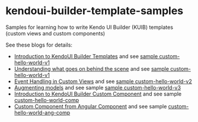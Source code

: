 # kendoui-builder-template-samples
Samples for learning how to write Kendo UI Builder (KUIB) templates (custom views and custom components)

See these blogs for details:
 * [Introduction to KendoUI Builder Templates](https://goo.gl/feRMEd) and see [sample custom-hello-world-v1](https://github.com/thierryciot/kendoui-builder-template-samples/tree/master/templates/views/custom-hello-world-v1)
 * [Understanding what goes on behind the scene](https://goo.gl/cDHZoS) and see [sample custom-hello-world-v1](https://github.com/thierryciot/kendoui-builder-template-samples/tree/master/templates/views/custom-hello-world-v1)
 * [Event Handling in Custom Views](https://goo.gl/do9Ly5) and see [sample custom-hello-world-v2](https://github.com/thierryciot/kendoui-builder-template-samples/tree/master/templates/views/custom-hello-world-v2)
 * [Augmenting models](https://goo.gl/T4komk) and see sample [sample custom-hello-world-v3](https://github.com/thierryciot/kendoui-builder-template-samples/tree/master/templates/views/custom-hello-world-v3)
 * [Introduction to KendoUI Builder Custom Component](https://goo.gl/S7fdVx) and see sample [custom-hello-world-comp](https://github.com/thierryciot/kendoui-builder-template-samples/tree/master/templates/components/custom-hello-world-comp)
 * [Custom Component from Angular Component](https://goo.gl/6aAh8r) and see sample [custom-hello-world-ang-comp](https://github.com/thierryciot/kendoui-builder-template-samples/tree/master/templates/components/custom-hello-world-ang-comp)